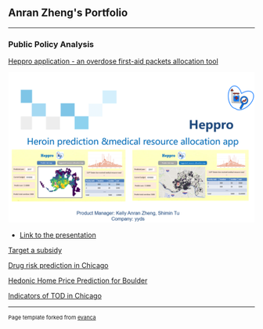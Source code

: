 ## Anran Zheng's Portfolio

---

### Public Policy Analysis



[Heppro application - an overdose first-aid packets allocation tool](/pdf/Heppro-Application.html)

<img src='pdf/508final.PNG?raw=true'/>

* [Link to the presentation](https://www.youtube.com/watch?v=HHx3fBFHtlA)

[Target a subsidy](/md/HomeCredit)

[Drug risk prediction in Chicago](/md/Chicagodrug)

[Hedonic Home Price Prediction for Boulder](/md/BoulderHousingPrice)

[Indicators of TOD in Chicago](/md/ChicagoTOD)



---
<p style="font-size:11px">Page template forked from <a href="https://github.com/evanca/quick-portfolio">evanca</a></p>
<!-- Remove above link if you don't want to attribute -->
